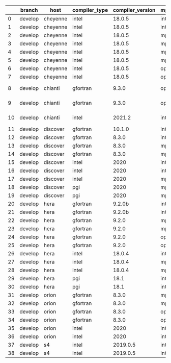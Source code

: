 |    | branch   | host     | compiler_type   | compiler_version   | mpi_type   | mpi_version        | o_g   | os    | unit_pass   | unit_fail   | system_pass   | system_fail   | example_pass   | example_fail   |   nuopc_pass |   nuopc_fail | build_passed   |
|----|----------|----------|-----------------|--------------------|------------|--------------------|-------|-------|-------------|-------------|---------------|---------------|----------------|----------------|--------------|--------------|----------------|
|  0 | develop  | cheyenne | intel           | 18.0.5             | intelmpi   | 2018.4.274         | O     | Linux | 8926        | 0           | 49            | 0             | 80             | 0              |           50 |            0 | True           |
|  1 | develop  | cheyenne | intel           | 18.0.5             | intelmpi   | 2018.4.274         | g     | Linux | 8926        | 0           | 49            | 0             | 80             | 0              |           50 |            0 | True           |
|  2 | develop  | cheyenne | intel           | 18.0.5             | mpiuni     | none               | O     | Linux | 7418        | 0           | 8             | 0             | 43             | 0              |            0 |           50 | True           |
|  3 | develop  | cheyenne | intel           | 18.0.5             | mpiuni     | none               | g     | Linux | 7418        | 0           | 8             | 0             | 43             | 0              |            0 |           50 | True           |
|  4 | develop  | cheyenne | intel           | 18.0.5             | mpt        | 2.19               | O     | Linux | 8926        | 0           | 49            | 0             | 80             | 0              |           50 |            0 | True           |
|  5 | develop  | cheyenne | intel           | 18.0.5             | mpt        | 2.19               | g     | Linux | 8926        | 0           | 49            | 0             | 80             | 0              |           50 |            0 | True           |
|  6 | develop  | cheyenne | intel           | 18.0.5             | openmpi    | 3.1.4              | O     | Linux | 8926        | 0           | 49            | 0             | 80             | 0              |           50 |            0 | True           |
|  7 | develop  | cheyenne | intel           | 18.0.5             | openmpi    | 3.1.4              | g     | Linux | 8926        | 0           | 49            | 0             | 80             | 0              |           50 |            0 | True           |
|  8 | develop  | chianti  | gfortran        | 9.3.0              | openmpi    | 4.0.5-gcc-9.3.0    | O     | Linux | fail        | fail        | fail          | fail          | fail           | fail           |            0 |           50 | False          |
|  9 | develop  | chianti  | gfortran        | 9.3.0              | openmpi    | 4.0.5-gcc-9.3.0    | g     | Linux | fail        | fail        | fail          | fail          | fail           | fail           |            0 |           50 | False          |
| 10 | develop  | chianti  | intel           | 2021.2             | intelmpi   | 2021.2.0-gcc-9.3.0 | g     | Linux | fail        | fail        | fail          | fail          | fail           | fail           |            0 |           50 | False          |
| 11 | develop  | discover | gfortran        | 10.1.0             | intelmpi   | 19.1.3.304         | g     | Linux | 8911        | 15          | 49            | 0             | 80             | 0              |           50 |            0 | True           |
| 12 | develop  | discover | gfortran        | 8.3.0              | intelmpi   | 19.1.3.304         | g     | Linux | 8911        | 15          | 49            | 0             | 80             | 0              |           50 |            0 | True           |
| 13 | develop  | discover | gfortran        | 8.3.0              | mpiuni     | None               | g     | Linux | 7418        | 0           | 8             | 0             | 43             | 0              |            0 |           50 | False          |
| 14 | develop  | discover | gfortran        | 8.3.0              | mpt        | 2.17               | g     | Linux | 8926        | 0           | 49            | 0             | 80             | 0              |           46 |            4 | True           |
| 15 | develop  | discover | intel           | 2020               | intelmpi   | 19.1.3.304         | O     | Linux | 8926        | 0           | 49            | 0             | 80             | 0              |           50 |            0 | True           |
| 16 | develop  | discover | intel           | 2020               | intelmpi   | 19.1.3.304         | g     | Linux | 8926        | 0           | 49            | 0             | 80             | 0              |           50 |            0 | True           |
| 17 | develop  | discover | intel           | 2020               | mpt        | 2.17               | g     | Linux | 8926        | 0           | 49            | 0             | 80             | 0              |           50 |            0 | True           |
| 18 | develop  | discover | pgi             | 2020               | mpiuni     | None               | O     | Linux | 6796        | 622         | 6             | 2             | 40             | 3              |            0 |           50 | False          |
| 19 | develop  | discover | pgi             | 2020               | mpiuni     | None               | g     | Linux | 6796        | 622         | 4             | 4             | 40             | 3              |            0 |           50 | False          |
| 20 | develop  | hera     | gfortran        | 9.2.0b             | intelmpi   | 2020               | O     | Linux | 8911        | 15          | 49            | 0             | 80             | 0              |           50 |            0 | True           |
| 21 | develop  | hera     | gfortran        | 9.2.0b             | intelmpi   | 2020               | g     | Linux | 8911        | 15          | 49            | 0             | 80             | 0              |           50 |            0 | True           |
| 22 | develop  | hera     | gfortran        | 9.2.0              | mpiuni     | None               | O     | Linux | 7418        | 0           | 8             | 0             | 43             | 0              |            0 |           50 | False          |
| 23 | develop  | hera     | gfortran        | 9.2.0              | mpiuni     | None               | g     | Linux | 7418        | 0           | 8             | 0             | 43             | 0              |            0 |           50 | False          |
| 24 | develop  | hera     | gfortran        | 9.2.0              | openmpi    | 3.1.4              | O     | Linux | 8926        | 0           | 49            | 0             | 80             | 0              |           50 |            0 | True           |
| 25 | develop  | hera     | gfortran        | 9.2.0              | openmpi    | 3.1.4              | g     | Linux | 8926        | 0           | 49            | 0             | 80             | 0              |           50 |            0 | True           |
| 26 | develop  | hera     | intel           | 18.0.4             | intelmpi   | 2018.4.274         | g     | Linux | 8926        | 0           | 49            | 0             | 80             | 0              |           50 |            0 | True           |
| 27 | develop  | hera     | intel           | 18.0.4             | mpiuni     | None               | O     | Linux | 7418        | 0           | 8             | 0             | 43             | 0              |            0 |           50 | False          |
| 28 | develop  | hera     | intel           | 18.0.4             | mpiuni     | None               | g     | Linux | 7418        | 0           | 8             | 0             | 43             | 0              |            0 |           50 | False          |
| 29 | develop  | hera     | pgi             | 18.1               | intelmpi   | 2018.0.4           | O     | Linux | fail        | fail        | fail          | fail          | fail           | fail           |            0 |           50 | False          |
| 30 | develop  | hera     | pgi             | 18.1               | intelmpi   | 2018.0.4           | g     | Linux | fail        | fail        | fail          | fail          | fail           | fail           |            0 |           50 | False          |
| 31 | develop  | orion    | gfortran        | 8.3.0              | mpiuni     | None               | O     | Linux | 7418        | 0           | 8             | 0             | 43             | 0              |            0 |           50 | False          |
| 32 | develop  | orion    | gfortran        | 8.3.0              | mpiuni     | None               | g     | Linux | 7418        | 0           | 8             | 0             | 43             | 0              |            0 |           50 | False          |
| 33 | develop  | orion    | gfortran        | 8.3.0              | openmpi    | 4.0.2              | O     | Linux | 8926        | 0           | 49            | 0             | 80             | 0              |           50 |            0 | True           |
| 34 | develop  | orion    | gfortran        | 8.3.0              | openmpi    | 4.0.2              | g     | Linux | 8926        | 0           | 49            | 0             | 80             | 0              |           50 |            0 | True           |
| 35 | develop  | orion    | intel           | 2020               | intelmpi   | 2020.2             | O     | Linux | 8924        | 2           | 49            | 0             | 80             | 0              |           50 |            0 | True           |
| 36 | develop  | orion    | intel           | 2020               | intelmpi   | 2020.2             | g     | Linux | 8926        | 0           | 49            | 0             | 80             | 0              |           50 |            0 | True           |
| 37 | develop  | s4       | intel           | 2019.0.5           | intelmpi   | 19.0.5             | O     | Linux | 8925        | 1           | 49            | 0             | 80             | 0              |            0 |           50 | True           |
| 38 | develop  | s4       | intel           | 2019.0.5           | intelmpi   | 19.0.5             | g     | Linux | 8925        | 1           | 49            | 0             | 80             | 0              |            0 |           50 | True           |